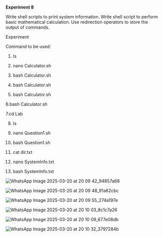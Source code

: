 **Experiment 8**

Write shell scripts to print system information. 
Write shell script to perform basic mathematical calculation. 
Use redirection operators to store the output of commands.

Experiment

Command to be used:

1. ls

2. nano Calculator.sh

3. bash Calculator.sh

4.  bash Calculator.sh

5. bash Calculator.sh

6.bash Calculator.sh

7.cd Lab

8. ls

9. nano Question1.sh

10. bash Question1.sh

11. cat dir.txt

12. nano SystemInfo.txt

13. bash SystemInfo.txt



![WhatsApp Image 2025-03-20 at 20 09 42_94857a68](https://github.com/user-attachments/assets/d7bf6000-7f19-4caa-8c64-12790e49a56b)


![WhatsApp Image 2025-03-20 at 20 09 48_91a62cbc](https://github.com/user-attachments/assets/55dd610b-6ce8-4ad3-9d30-85c5903f60ce)


![WhatsApp Image 2025-03-20 at 20 09 55_274a197e](https://github.com/user-attachments/assets/afe55214-a787-488b-9b86-8d7b1fe046c6)


![WhatsApp Image 2025-03-20 at 20 10 03_8c1c7a26](https://github.com/user-attachments/assets/6b76bfd1-1bc5-48e1-9a5c-6ac16f3b616e)


![WhatsApp Image 2025-03-20 at 20 10 09_677e08db](https://github.com/user-attachments/assets/44b5a84f-2ef4-4b7c-a024-12626c00b83a)


![WhatsApp Image 2025-03-20 at 20 10 32_3797284b](https://github.com/user-attachments/assets/d1f0c84a-7723-4eb2-a52b-6e2426980e50)










